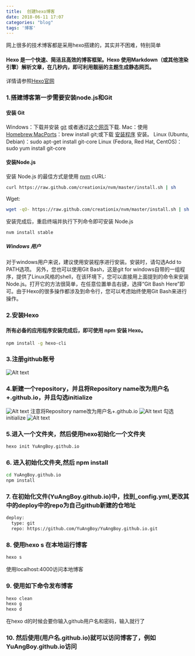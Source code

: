 ```yaml
---
title:  创建hexo博客
date: 2018-06-11 17:07
categories: "blog"
tags: '博客'
---
```

网上很多的技术博客都是采用hexo搭建的，其实并不困难，特别简单
<!-- more -->
#### Hexo 是一个快速、简洁且高效的博客框架。Hexo 使用Markdown（或其他渲染引擎）解析文章，在几秒内，即可利用靓丽的主题生成静态网页。
详情请参照<a href="https://hexo.io/zh-cn/docs/index.html">Hexo官网</a>
### 1.搭建博客第一步需要安装node.js和Git
#### 安装 Git
Windows：下载并安装 <a href="https://git-scm.com/download/win">git</a> 或者通过<a href="https://github.com/waylau/git-for-win">这个网页</a>下载.
Mac：使用 <a href="https://brew.sh/">Homebrew</a>,<a href="https://www.macports.org/">MacPorts</a>：brew install git;或下载 <a href="https://sourceforge.net/projects/git-osx-installer/">安装程序</a> 安装。
Linux (Ubuntu, Debian)：sudo apt-get install git-core
Linux (Fedora, Red Hat, CentOS)：sudo yum install git-core
#### 安装Node.js
安装 Node.js 的最佳方式是使用 <a href="https://github.com/creationix/nvm">nvm</a>
cURL:
``` bash
curl https://raw.github.com/creationix/nvm/master/install.sh | sh
```
Wget:
``` bash
wget -qO- https://raw.github.com/creationix/nvm/master/install.sh | sh
```
安装完成后，重启终端并执行下列命令即可安装 Node.js
``` bash
nvm install stable
```
##### Windows 用户
对于windows用户来说，建议使用安装程序进行安装。安装时，请勾选Add to PATH选项。
另外，您也可以使用Git Bash，这是git for windows自带的一组程序，提供了Linux风格的shell，在该环境下，您可以直接用上面提到的命令来安装Node.js。打开它的方法很简单，在任意位置单击右键，选择“Git Bash Here”即可。由于Hexo的很多操作都涉及到命令行，您可以考虑始终使用Git Bash来进行操作。

### 2.安装Hexo
#### 所有必备的应用程序安装完成后，即可使用 npm 安装 Hexo。
``` bash
npm install -g hexo-cli
```
### 3.注册github账号
![Alt text](/images/createHexo-01.png)

### 4.新建一个repository，并且将Repository name改为用户名+.github.io，并且勾选initialize
![Alt text](/images/createHexo-02.png)
注意将Repository name改为用户名+.github.io
![Alt text](/images/createHexo-03.png)
勾选initialize
![Alt text](/images/createHexo-04.png)
### 5.进入一个文件夹，然后使用hexo初始化一个文件夹
``` bash 
hexo init YuAngBoy.github.io
```
### 6. 进入初始化文件夹,然后 npm install
``` bash
cd YuAngBoy.github.io
npm install
```
### 7. 在初始化文件(YuAngBoy.github.io)中，找到_config.yml,更改其中的deploy中的repo为自己github新建的仓地址
``` bash
deploy:
  type: git
  repo: https://github.com/YuAngBoy/YuAngBoy.github.io.git
```
### 8. 使用hexo s 在本地运行博客
``` bash
hexo s
```
使用localhost:4000访问本地博客
### 9. 使用如下命令发布博客
``` bash
hexo clean
hexo g
hexo d
```
在hexo d的时候会要你输入github用户名和密码，输入就行了
### 10. 然后使用(用户名.github.io)就可以访问博客了，例如YuAngBoy.github.io访问
